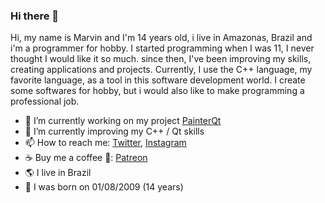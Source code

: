 ### Hi there 👋

Hi, my name is Marvin and I'm 14 years old, i live in Amazonas, Brazil and i'm a programmer for hobby. I started programming when I was 11, I never thought I would like it so much. since then, I've been improving my skills, creating applications and projects. Currently, I use the C++ language, my favorite language, as a tool in this software development world. I create some softwares for hobby, but i would also like to make programming a professional job.

- 🔭 I’m currently working on my project [PainterQt](https://github.com/MarvinMarjan/PainterQt)
- 🌱 I’m currently improving my C++ / Qt skills
- 📫 How to reach me: [Twitter](https://twitter.com/MarvinMarjan), [Instagram](https://instagram.com/marv.marj)
- ☕ Buy me a coffee 💖: [Patreon](https://patreon.com/MarvinMarjan)
- 🌎 I live in Brazil
- 🎂 I was born on 01/08/2009 (14 years)
